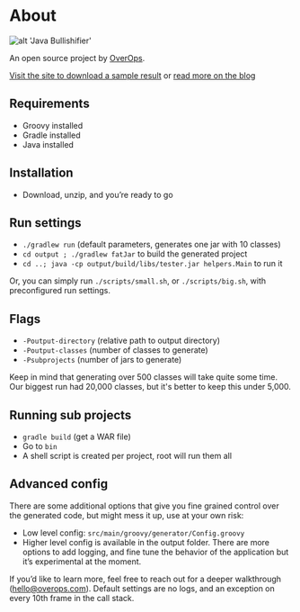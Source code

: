 # About

![alt 'Java Bullishifier'](http://blog.takipi.com/wp-content/uploads/2016/11/bullishifier.png)

An open source project by [OverOps](https://www.overops.com).

[Visit the site to download a sample result](https://takipi.github.io/java-bullshifier) or [read more on the blog](http://blog.takipi.com/java-bullshifier-generate-massive-random-code-bases)

## Requirements
* Groovy installed
* Gradle installed
* Java installed


## Installation
* Download, unzip, and you’re ready to go


## Run settings
* `./gradlew run` (default parameters, generates one jar with 10 classes)
* `cd output ; ./gradlew fatJar` to build the generated project
* `cd ..; java -cp output/build/libs/tester.jar helpers.Main` to run it

Or, you can simply run `./scripts/small.sh`, or `./scripts/big.sh`, with preconfigured run settings.


## Flags
* `-Poutput-directory` (relative path to output directory)
* `-Poutput-classes` (number of classes to generate)
* `-Psubprojects` (number of jars to generate)

Keep in mind that generating over 500 classes will take quite some time. Our biggest run had 20,000 classes, but it's better to keep this under 5,000.

## Running sub projects
* `gradle build` (get a WAR file)
* Go to `bin`
* A shell script is created per project, root will run them all


## Advanced config
There are some additional options that give you fine grained control over the generated code, but might mess it up, use at your own risk:
* Low level config: `src/main/groovy/generator/Config.groovy`
* Higher level config is available in the output folder. There are more options to add logging, and fine tune the behavior of the application but it’s experimental at the moment.



If you’d like to learn more, feel free to reach out for a deeper walkthrough (hello@overops.com). Default settings are no logs, and an exception on every 10th frame in the call stack.
